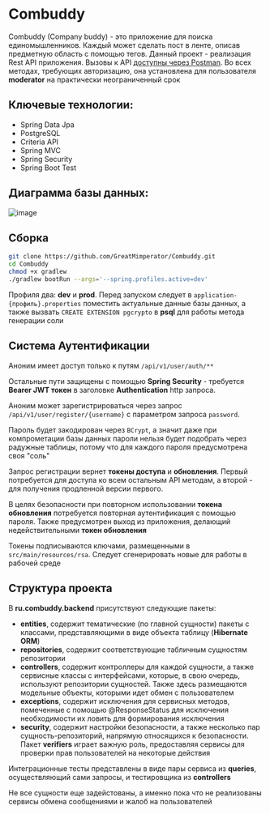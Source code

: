 # Combuddy
Combuddy (Company buddy) - это приложение для поиска единомышленников. Каждый может сделать пост в ленте, описав предметную область с помощью тегов.
Данный проект - реализация Rest API приложения. Вызовы к API [доступны через Postman](https://www.postman.com/satellite-technologist-54574909/workspace/combuddy/overview). Во всех методах, требующих авторизацию, она установлена для пользователя **moderator** на практически неограниченный срок

## Ключевые технологии:
- Spring Data Jpa
- PostgreSQL
- Criteria API
- Spring MVC
- Spring Security
- Spring Boot Test

## Диаграмма базы данных:

![image](https://github.com/GreatMimperator/Combuddy/assets/93261336/54e3c383-d533-4314-b7b2-2f739c539eed)


## Сборка
```bash
git clone https://github.com/GreatMimperator/Combuddy.git
cd Combuddy
chmod +x gradlew
./gradlew bootRun --args='--spring.profiles.active=dev'
```

Профиля два: **dev** и **prod**. Перед запуском следует в ```application-{профиль}.properties``` поместить актуальные данные базы данных, а также вызвать ```CREATE EXTENSION pgcrypto``` в **psql** для работы метода генерации соли

## Система Аутентификации

Аноним имеет доступ только к путям ```/api/v1/user/auth/**```  

Остальные пути защищены с помощью **Spring Security** - требуется **Bearer JWT токен** в заголовке **Authentication** http запроса.

Аноним может зарегистрироваться через запрос ```/api/v1/user/register/{username}``` с параметром запроса ```password```.  

Пароль будет закодирован через ```BCrypt```, а значит даже при компрометации базы данных пароли нельзя будет подобрать через радужные таблицы, потому что для каждого пароля предусмотрена своя "соль"

Запрос регистрации вернет **токены доступа** и **обновления**. Первый потребуется для доступа ко всем остальным API методам, а второй - для получения продленной версии первого.

В целях безопасности при повторном использовании **токена обновления** потребуется повторная аутентификация с помощью пароля. Также предусмотрен выход из приложения, делающий недействительными **токен обновления**

Токены подписываются ключами, размещенными в ```src/main/resources/rsa```. Следует сгенерировать новые для работы в рабочей среде

## Структура проекта

В **ru.combuddy.backend** присутствуют следующие пакеты:
- **entities**, содержит тематические (по главной сущности) пакеты с классами, представляющими в виде объекта таблицу (**Hibernate ORM**)
- **repositories**, содержит соответствующие табличным сущностям репозитории
- **controllers**, содержит контроллеры для каждой сущности, а также сервисные классы с интерфейсами, которые, в свою очередь, используют репозитории сущностей. Также здесь размещаются модельные объекты, которыми идет обмен с пользователем
- **exceptions**, содержит исключения для сервисных методов, помеченные с помощью @ResponseStatus для исключения необходимости их ловить для формирования исключения
- **security**, содержит настройки безопасности, а также несколько пар сущность-репозиторий, напрямую относящихся к безопасности. Пакет **verifiers** играет важную роль, предоставляя сервисы для проверки прав пользователей на некоторые действия

Интеграционные тесты представлены в виде пары сервиса из **queries**, осуществляющий сами запросы, и тестировщика из **controllers**

Не все сущности еще задейстованы, а именно пока что не реализованы сервисы обмена сообщениями и жалоб на пользователей
